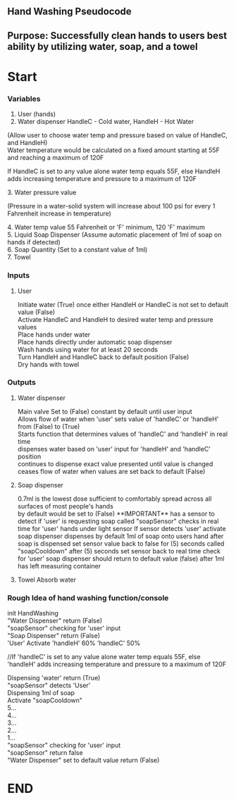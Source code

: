 ## Hand Washing Pseudocode

## Purpose: Successfully clean hands to users best ability by utilizing water, soap, and a towel

# Start

### Variables
 1. User (hands)
 2. Water dispenser HandleC - Cold water, HandleH - Hot Water
  <p>(Allow user to choose water temp and pressure based on value of HandleC, and HandleH)<br>
  Water temperature would be calculated on a fixed amount starting at 55F and reaching a maximum of 120F <br></p>
  <p>If HandleC is set to any value alone water temp equals 55F, else HandleH adds increasing temperature and pressure to a maximum of 120F<br></p>
 3. Water pressure value
  <p>(Pressure in a water-solid system will increase about 100 psi for every 1 Fahrenheit increase in temperature)</p>
 4. Water temp value 55 Fahrenheit or 'F' minimum, 120 'F' maximum <br>
 5. Liquid Soap Dispenser (Assume automatic placement of 1ml of soap on hands if detected) <br>
 6. Soap Quantity (Set to a constant value of 1ml) <br>
 7. Towel <br>

### Inputs
1. User
   <p>Initiate water (True) once either HandleH or HandleC is not set to default value (False) <br>
   Activate HandleC and HandleH to desired water temp and pressure values <br>
   Place hands under water <br>
   Place hands directly under automatic soap dispenser <br>
   Wash hands using water for at least 20 seconds <br>
   Turn HandleH and HandleC back to default position (False) <br>
   Dry hands with towel <br></p>
### Outputs
1. Water dispenser
   <p>Main valve 
    Set to (False) constant by default until user input <br>
    Allows flow of water when 'user' sets value of 'handleC' or 'handleH' from (False) to (True) <br>
    Starts function that determines values of 'handleC' and 'handleH' in real time <br>
    dispenses water based on 'user' input for 'handleH' and 'handleC' position <br>
    continues to dispense exact value presented until value is changed <br>
    ceases flow of water when values are set back to default (False)</p>
2. Soap dispenser
   <p>0.7ml is the lowest dose sufficient to comfortably spread across all surfaces of most people's hands <br>
   by default would be set to (False)
    **IMPORTANT** has a sensor to detect if 'user' is requesting soap called "soapSensor"
   checks in real time for 'user' hands under light sensor
   If sensor detects 'user' activate soap dispenser
   dispenses by default 1ml of soap onto users hand
   after soap is dispensed set sensor value back to false for (5) seconds called "soapCooldown"
   after (5) seconds set sensor back to real time check for 'user'
   soap dispenser should return to default value (false) after 1ml has left measuring container
3. Towel
   Absorb water </p>

### Rough Idea of hand washing function/console
<p>init HandWashing <br>
"Water Dispenser" return (False) <br>
"soapSensor" checking for 'user' input <br>
"Soap Dispenser" return (False) <br>
'User' Activate 'handleH' 60% 'handleC' 50%  <br></p>
<p>//If 'handleC' is set to any value alone water temp equals 55F, else 'handleH' adds increasing temperature and pressure to a maximum of 120F</p>
<p>Dispensing 'water' return (True) <br>
"soapSensor" detects 'User' <br>
Dispensing 1ml of soap <br>
Activate "soapCooldown" <br>
5... <br>
4... <br>
3... <br>
2... <br>
1... <br>
"soapSensor" checking for 'user' input <br>
"soapSensor" return false <br>
"Water Dispenser" set to default value return (False)</p>


# END







    



